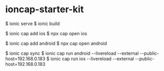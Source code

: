 # ioncap-starter-kit

$ ionic serve
$ ionic build

$ ionic cap add ios
$ npx cap open ios

$ ionic cap add android
$ npx cap open android

$ ionic cap sync
$ ionic cap run android --livereload --external --public-host=192.168.0.183
$ ionic cap run ios --livereload --external --public-host=192.168.0.183
